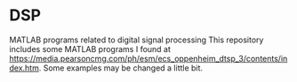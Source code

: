 # DSP
MATLAB programs related to digital signal processing 
This repository includes some MATLAB programs I found at https://media.pearsoncmg.com/ph/esm/ecs_oppenheim_dtsp_3/contents/index.htm. Some examples may be changed a little bit.
